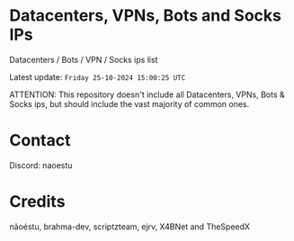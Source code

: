 # Datacenters, VPNs, Bots and Socks IPs
 
Datacenters / Bots / VPN / Socks ips list

Latest update: `Friday 25-10-2024 15:00:25 UTC` 

ATTENTION: This repository doesn't include all Datacenters, VPNs, Bots & Socks ips, 
but should include the vast majority of common ones.

# Contact
Discord: naoestu

# Credits
nãoéstu, brahma-dev, scriptzteam, ejrv, X4BNet and TheSpeedX
